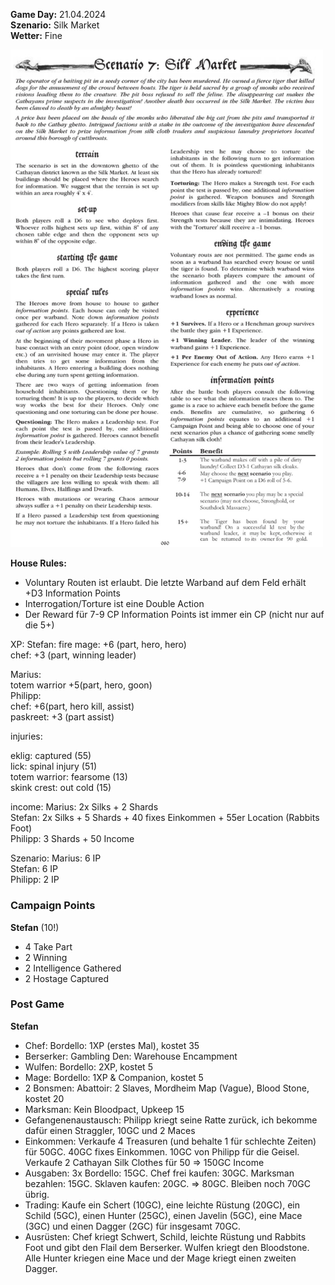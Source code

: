 **Game Day:** 21.04.2024  
**Szenario:** Silk Market  
**Wetter:** Fine

<img src="../Pics/Screenshot_20240510_064738_Samsung Notes.jpg" alt="drawing" width="500"/>


**House Rules:**
 - Voluntary Routen ist erlaubt. Die letzte Warband auf dem Feld erhält +D3 Information Points
 - Interrogation/Torture ist eine Double Action
 - Der Reward für 7-9 CP Information Points ist immer ein CP (nicht nur auf die 5+)

XP:
Stefan: 
fire mage: +6 (part, hero, hero)  
chef: +3 (part, winning leader)  

Marius:  
totem warrior +5(part, hero, goon)    
Philipp:  
chef: +6(part, hero kill, assist)  
paskreet: +3 (part assist)  

injuries:

eklig: captured (55)  
lick: spinal injury (51)  
totem warrior: fearsome (13)  
skink crest: out cold (15)  

income:
Marius: 2x Silks + 2 Shards  
Stefan: 2x Silks + 5 Shards  + 40 fixes Einkommen + 55er Location (Rabbits Foot)   
Philipp: 3 Shards + 50 Income 

Szenario:
Marius: 6 IP  
Stefan: 6 IP  
Philipp: 2 IP  

### Campaign Points
**Stefan** (10!)
 - 4 Take Part
 - 2 Winning
 - 2 Intelligence Gathered
 - 2 Hostage Captured



### Post Game
**Stefan**   
 - Chef: Bordello: 1XP (erstes Mal), kostet 35
 - Berserker: Gambling Den: Warehouse Encampment
 - Wulfen: Bordello: 2XP, kostet 5
 - Mage: Bordello: 1XP & Companion, kostet 5
 - 2 Bonsmen: Abattoir: 2 Slaves, Mordheim Map (Vague), Blood Stone, kostet 20
 - Marksman: Kein Bloodpact, Upkeep 15
 - Gefangenenaustausch: Philipp kriegt seine Ratte zurück, ich bekomme dafür einen Straggler, 10GC und 2 Maces
 - Einkommen: Verkaufe 4 Treasuren (und behalte 1 für schlechte Zeiten) für 50GC. 40GC fixes Einkommen. 10GC von Philipp für die Geisel. Verkaufe 2 Cathayan Silk Clothes für 50 => 150GC Income
 - Ausgaben: 3x Bordello: 15GC. Chef frei kaufen: 30GC. Marksman bezahlen: 15GC. Sklaven kaufen: 20GC. => 80GC. Bleiben noch 70GC übrig.
 - Trading: Kaufe ein Schert (10GC), eine leichte Rüstung (20GC), ein Schild (5GC), einen Hunter (25GC), einen Javelin (5GC), eine Mace (3GC) und einen Dagger (2GC) für insgesamt 70GC.
 - Ausrüsten: Chef kriegt Schwert, Schild, leichte Rüstung und Rabbits Foot und gibt den Flail dem Berserker. Wulfen kriegt den Bloodstone. Alle Hunter kriegen eine Mace und der Mage kriegt einen zweiten Dagger.
